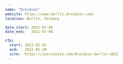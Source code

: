 ```yaml
---
name: "Droidcon"
website: https://www.berlin.droidcon.com/
location: Berlin, Germany

date_start: 2022-07-06
date_end:   2022-07-08

cfp:
  start: 2022-02-01
  end:   2022-05-20
  site:  https://sessionize.com/droidcon-berlin-2022
---
```

